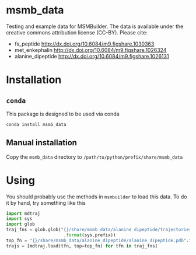 # msmb_data

Testing and example data for MSMBuilder. The data is available under the
creative commons attribution license (CC-BY). Please cite:

 - fs_peptide http://dx.doi.org/10.6084/m9.figshare.1030363
 - met_enkephalin http://dx.doi.org/10.6084/m9.figshare.1026324
 - alanine_dipeptide http://dx.doi.org/10.6084/m9.figshare.1026131

# Installation

## `conda`

This package is designed to be used via conda

```bash
conda install msmb_data
```

## Manual installation

Copy the `msmb_data` directory to `/path/to/python/prefix/share/msmb_data`


# Using

You should probably use the methods in `msmbuilder` to load this data. To
do it by hand, try something like this

```python
import mdtraj
import sys
import glob
traj_fns = glob.glob("{}/share/msmb_data/alanine_dipeptide/trajectories-*.???"
                      .format(sys.prefix))
top_fn = "{}/share/msmb_data/alanine_dipeptide/alanine_dipeptide.pdb".format(sys.prefix)
trajs = [mdtraj.load(tfn, top=top_fn) for tfn in traj_fns]
```